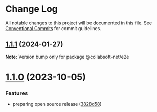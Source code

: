 # Change Log

All notable changes to this project will be documented in this file.
See [Conventional Commits](https://conventionalcommits.org) for commit guidelines.

## [1.1.1](https://github.com/collabsoft-net/iapetus/compare/v1.1.1-alpha.18...v1.1.1) (2024-01-27)

**Note:** Version bump only for package @collabsoft-net/e2e





# [1.1.0](https://github.com/collabsoft-net/iapetus/compare/v1.0.0...v1.1.0) (2023-10-05)


### Features

* preparing open source release ([3828d58](https://github.com/collabsoft-net/iapetus/commit/3828d584b90343b27c3c8921de56ab7dbe3ff93a))
